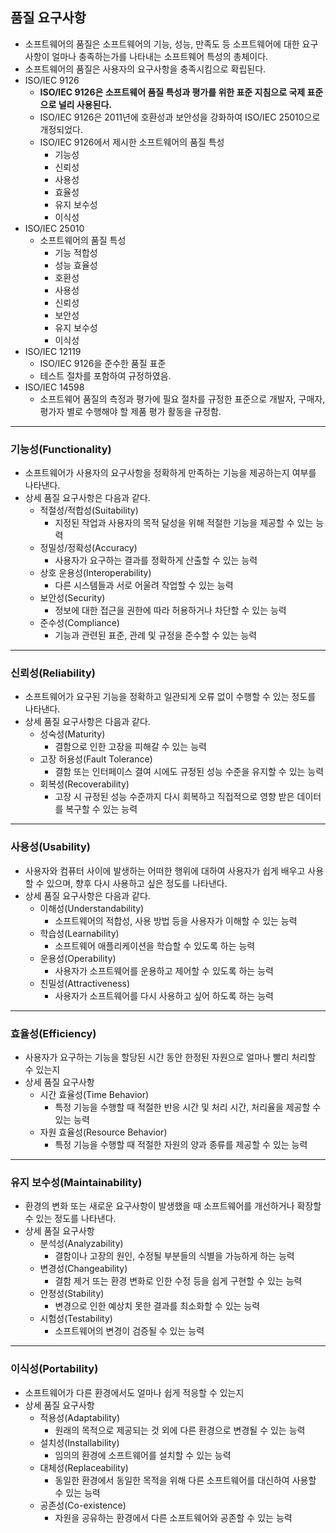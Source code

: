 ## 품질 요구사항

- 소프트웨어의 품질은 소프트웨어의 기능, 성능, 만족도 등 소프트웨어에 대한 요구사항이 얼마나 충족하는가를 나타내는 소프트웨어 특성의 총체이다.
- 소프트웨어의 품질은 사용자의 요구사항을 충족시킴으로 확립된다.
- ISO/IEC 9126
  - **ISO/IEC 9126은 소프트웨어 품질 특성과 평가를 위한 표준 지침으로 국제 표준으로 널리 사용된다.**
  - ISO/IEC 9126은 2011년에 호환성과 보안성을 강화하여 ISO/IEC 25010으로 개정되었다.
  - ISO/IEC 9126에서 제시한 소프트웨어의 품질 특성
    - 기능성
    - 신뢰성
    - 사용성
    - 효율성
    - 유지 보수성
    - 이식성
- ISO/IEC 25010
  - 소프트웨어의 품질 특성
    - 기능 적합성
    - 성능 효율성
    - 호환성
    - 사용성
    - 신뢰성
    - 보안성
    - 유지 보수성
    - 이식성
- ISO/IEC 12119
  - ISO/IEC 9126을 준수한 품질 표준
  - 테스트 절차를 포함하여 규정하였음.
- ISO/IEC 14598
  - 소프트웨어 품질의 측정과 평가에 필요 절차를 규정한 표준으로 개발자, 구매자, 평가자 별로 수행해야 할 제품 평가 활동을 규정함.

---

### 기능성(Functionality)

- 소프트웨어가 사용자의 요구사항을 정확하게 만족하는 기능을 제공하는지 여부를 나타낸다.
- 상세 품질 요구사항은 다음과 같다.
  - 적절성/적합성(Suitability)
    - 지정된 작업과 사용자의 목적 달성을 위해 적절한 기능을 제공할 수 있는 능력
  - 정밀성/정확성(Accuracy)
    - 사용자가 요구하는 결과를 정확하게 산출할 수 있는 능력
  - 상호 운용성(Interoperability)
    - 다른 시스템들과 서로 어울려 작업할 수 있는 능력
  - 보안성(Security)
    - 정보에 대한 접근을 권한에 따라 허용하거나 차단할 수 있는 능력
  - 준수성(Compliance)
    - 기능과 관련된 표준, 관례 및 규정을 준수할 수 있는 능력

---

### 신뢰성(Reliability)

- 소프트웨어가 요구된 기능을 정확하고 일관되게 오류 없이 수행할 수 있는 정도를 나타낸다.
- 상세 품질 요구사항은 다음과 같다.
  - 성숙성(Maturity)
    - 결함으로 인한 고장을 피해갈 수 있는 능력
  - 고장 허용성(Fault Tolerance)
    - 결함 또는 인터페이스 결여 시에도 규정된 성능 수준을 유지할 수 있는 능력
  - 회복성(Recoverability)
    - 고장 시 규정된 성능 수준까지 다시 회복하고 직접적으로 영향 받은 데이터를 복구할 수 있는 능력

---

### 사용성(Usability)

- 사용자와 컴퓨터 사이에 발생하는 어떠한 행위에 대하여 사용자가 쉽게 배우고 사용할 수 있으며, 향후 다시 사용하고 싶은 정도를 나타낸다.
- 상세 품질 요구사항은 다음과 같다.
  - 이해성(Understandability)
    - 소프트웨어의 적합성, 사용 방법 등을 사용자가 이해할 수 있는 능력
  - 학습성(Learnability)
    - 소프트웨어 애플리케이션을 학습할 수 있도록 하는 능력
  - 운용성(Operability)
    - 사용자가 소프트웨어를 운용하고 제어할 수 있도록 하는 능력
  - 친밀성(Attractiveness)
    - 사용자가 소프트웨어를 다시 사용하고 싶어 하도록 하는 능력

---

### 효율성(Efficiency)

- 사용자가 요구하는 기능을 할당된 시간 동안 한정된 자원으로 얼마나 빨리 처리할 수 있는지
- 상세 품질 요구사항
  - 시간 효율성(Time Behavior)
    - 특정 기능을 수행할 때 적절한 반응 시간 및 처리 시간, 처리율을 제공할 수 있는 능력
  - 자원 효율성(Resource Behavior)
    - 특정 기능을 수행할 때 적절한 자원의 양과 종류를 제공할 수 있는 능력

---

### 유지 보수성(Maintainability)

- 환경의 변화 또는 새로운 요구사항이 발생했을 때 소프트웨어를 개선하거나 확장할 수 있는 정도를 나타낸다.
- 상세 품질 요구사항
  - 분석성(Analyzability)
    - 결함이나 고장의 원인, 수정될 부분들의 식별을 가능하게 하는 능력
  - 변경성(Changeability)
    - 결함 제거 또는 환경 변화로 인한 수정 등을 쉽게 구현할 수 있는 능력
  - 안정성(Stability)
    - 변경으로 인한 예상치 못한 결과를 최소화할 수 있는 능력
  - 시험성(Testability)
    - 소프트웨어의 변경이 검증될 수 있는 능력

---

### 이식성(Portability)

- 소프트웨어가 다른 환경에서도 얼마나 쉽게 적응할 수 있는지
- 상세 품질 요구사항
  - 적용성(Adaptability)
    - 원래의 목적으로 제공되는 것 외에 다른 환경으로 변경될 수 있는 능력
  - 설치성(Installability)
    - 임의의 환경에 소프트웨어를 설치할 수 있는 능력
  - 대체성(Replaceability)
    - 동일한 환경에서 동일한 목적을 위해 다른 소프트웨어를 대신하여 사용할 수 있는 능력
  - 공존성(Co-existence)
    - 자원을 공유하는 환경에서 다른 소프트웨어와 공존할 수 있는 능력
